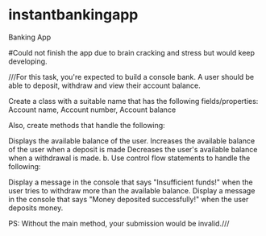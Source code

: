 # instantbankingapp
 Banking App

#Could not finish the app due to brain cracking and stress but would keep developing.

///For this task, you're expected to build a console bank. A user should be able to deposit, withdraw and view their account balance.

Create a class with a suitable name that has the following fields/properties: Account name, Account number, Account balance

Also, create methods that handle the following:

Displays the available balance of the user.
Increases the available balance of the user when a deposit is made
Decreases the user's available balance when a withdrawal is made.
b. Use control flow statements to handle the following:

Display a message in the console that says "Insufficient funds!" when the user tries to withdraw more than the available balance.
Display a message in the console that says "Money deposited successfully!" when the user deposits money.

PS: Without the main method, your submission would be invalid.///
